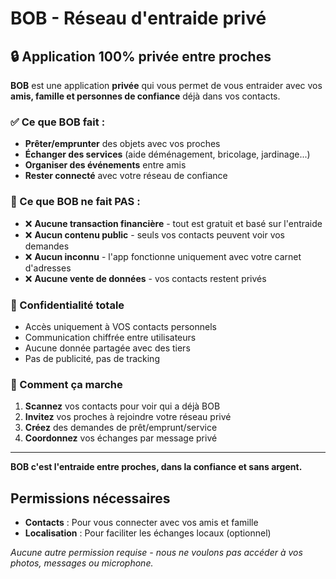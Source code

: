 # BOB - Réseau d'entraide privé

## 🔒 Application 100% privée entre proches

**BOB** est une application **privée** qui vous permet de vous entraider avec vos **amis, famille et personnes de confiance** déjà dans vos contacts.

### ✅ Ce que BOB fait :
- **Prêter/emprunter** des objets avec vos proches
- **Échanger des services** (aide déménagement, bricolage, jardinage...)
- **Organiser des événements** entre amis
- **Rester connecté** avec votre réseau de confiance

### 🚫 Ce que BOB ne fait PAS :
- ❌ **Aucune transaction financière** - tout est gratuit et basé sur l'entraide
- ❌ **Aucun contenu public** - seuls vos contacts peuvent voir vos demandes
- ❌ **Aucun inconnu** - l'app fonctionne uniquement avec votre carnet d'adresses
- ❌ **Aucune vente de données** - vos contacts restent privés

### 🔐 Confidentialité totale
- Accès uniquement à VOS contacts personnels
- Communication chiffrée entre utilisateurs
- Aucune donnée partagée avec des tiers
- Pas de publicité, pas de tracking

### 🤝 Comment ça marche
1. **Scannez** vos contacts pour voir qui a déjà BOB
2. **Invitez** vos proches à rejoindre votre réseau privé
3. **Créez** des demandes de prêt/emprunt/service
4. **Coordonnez** vos échanges par message privé

---

**BOB c'est l'entraide entre proches, dans la confiance et sans argent.**

## Permissions nécessaires
- **Contacts** : Pour vous connecter avec vos amis et famille
- **Localisation** : Pour faciliter les échanges locaux (optionnel)

*Aucune autre permission requise - nous ne voulons pas accéder à vos photos, messages ou microphone.*